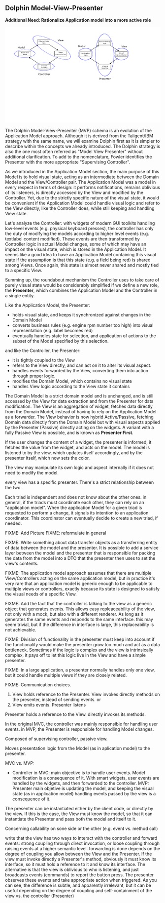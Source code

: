Dolphin Model-View-Presenter
----------------------------

**Additional Need: Rationalize Application model into a more active role**

<p align="center">
    <img src="images/ModelViewPresenter/mvc_vs_mvp.png" />
</p>

The Dolphin Model-View-Presenter (MVP) schema is an evolution of 
the Application Model approach. Although it is derived from the Taligent/IBM
strategy with the same name, we will examine Dolphin first as it is simpler to
describe within the concepts we already introduced. The Dolphin strategy is
also the one most often referred as "Model View Presenter" without additional
clarification. To add to the nomenclature, Fowler identifies the Presenter
with the more appropriate "Supervising Controller".

As we introduced in the Application Model section, the main purpose of this
Model is to hold visual state, acting as an intermediate between the Domain
Model and the View/Controller pair. The Application Model was a model in every
respect in terms of design: it performs notifications, remains oblivious of
its listeners, is directly accessed by the View and modified by the Controller.
Yet, due to the strictly specific nature of the visual state, it would be
convenient if the Application Model could handle visual logic and refer to the
View directly, like the Controller does, while still keeping and handling View
state.

Let's analyze the Controller: with widgets of modern GUI toolkits handling
low-level events (e.g. physical keyboard presses), the controller has only the
duty of modifying the models according to higher level events (e.g. textlabel
content modified). These events are then transformed by Controller logic in
actual Model changes, some of which may have an impact on the visual state,
which is stored in the Application Model. It seems like a good idea to have an
Application Model containing this visual state if the assumption is that this
state (e.g. a field being red) is shared among Views. Once again, this state
is almost never shared and mostly tied to a specific View.

Summing up, the roundabout mechanism the Controller uses to take care
of purely visual state would be considerably simplified if we define
a new role, the **Presenter**, which combines the Application Model and the 
Controller in a single entity. 

Like the Application Model, the Presenter:
    
- holds visual state, and keeps it synchronized against changes in the
  Domain Model
- converts business rules (e.g. engine rpm number too high)
  into visual representation (e.g. label becomes red)
- eventually handles state for selection, and application of actions
  to the subset of the Model specified by this selection.

and like the Controller, the Presenter:

- it is tightly coupled to the View
- refers to the View directly, and can act on it to alter its 
  visual aspect.
- handles events forwarded by the View, converting them into action through proper logic.
- modifies the Domain Model, which contains no visual state
- handles View logic according to the View state it contains

The Domain Model is a strict domain model and is unchanged, and is still accessed by the View for data
extraction and from the Presenter for data modification. The View 
is an aggregation of widget, fetches data directly from the Domain Model, instead of having to rely
on the Application Model as a forwarder. The View behavior is now hybrid
Active/Passive, fetching Domain data directly from the Domain Model but with
visual aspects applied by the Presenter (Passive) directly acting on the
widgets. A variant with a fully Passive View is possible, and is known as
**Presenter First**.

If the user changes the content of a widget, the presenter is informed, it fetches the value
from the widget, and acts on the model.  The model is listened to by the view, which updates
itself accordingly, and by the presenter itself, which now sets the color.

The view may manipulate its own logic and aspect internally if it does not need to modify the
model.

every view has a specific presenter. There's a strict relationship between the two

Each triad is independent and does not know about the other ones. in general,
if the triads must coordinate each other, they can rely on an "application
model". When the application Model for a given triad is requested to perform a
change, it signals its intention to an application coordinator. This
coordinator can eventually decide to create a new triad, if needed.




FIXME: Add Picture
FIXME: reformulate in general

FIXME: Write something about data transfer objects as a transferring entity of data between the
model and the presenter. It is possible to add a service layer between the
model and the presenter that is responsible for packing the data from the model
into a DTO that the presenter then uses to set the view's contents.

FIXME: The application model approach assumes that there are multiple View/Controllers acting on the
same application model, but in practice it's very rare that an application model is generic enough
to be applicable to multiple views or controllers, exactly because its state is designed to satisfy 
the visual needs of a specific View.


FIXME: Add the fact that the controller is talking to the view as a generic object that generates
events. This allows easy repleaceability of the view, not only with a mock, but also with a different
renderer. As long as it generates the same events and responds to the same interface. this may seem
trivial, but if the difference in interface is large, this replaceability is not achievable.

FIXME: Division of functionality in the presenter must keep into account if the functionality would make
the presenter grow too much and act as a data bottleneck. Sometimes if the logic is complex and the view is
intrinsically complex, it pays off to let this logic live in the View and have a simple presenter.


FIXME: In a large application, a presenter normally handles only one view, but it could
handle multiple views if they are closely related.

FIXME: Communication choices.
 1) View holds reference to the Presenter. View invokes directly methods on the presenter, instead of sending events. or
 2) View emits events. Presenter listens

Presenter holds a reference to the View. directly invokes its methods.

In the original MVC, the controller was mainly responsible for handling user events.
in MVP, the Presenter is responsible for handling Model changes.

Composed of supervising controller, passive view.

Moves presentation logic from the Model (as in aplication model) to the presenter.

MVC vs. MVP:
- Controller in MVC: main objective is to handle user events. Model modification is a consequence of it.
  With smart widgets, user events are handled by the widgets, and then forwarded to the controller.
MVP: Presenter main objetive is updating the model, and keeping the visual state (as in application model)
     handling events passed by the view is a consequence of it.


The presenter can be instantiated either by the client code, or directly by the
view. If this is the case, the View must know the model, so that it can
instantiate the Presenter and pass both the model and itself to it.


Concerning callability on sone side or the other (e.g. event vs. method call)

write that the view has two ways to interact with the controller and forward
events: strong coupling through direct invocation, or loose coupling through raising
events at a higher semantic level.
forwarding is done depends on the degree of coupling you allow between the View
and the Presenter. If the view must invoke directly a Presenter's method,
obviously it must know its interface, so it must hold a reference to it and
know its interface. The alternative is that the view is oblivious to who is
listening, and just broadcasts events (commands) to report the button press.
The presenter observes these events and take appropriate action when triggered.
As you can see, the difference is subtle, and apparently irrelevant, but it can
be useful depending on the degree of coupling and self-containment of the view
vs. the controller (Presenter)




